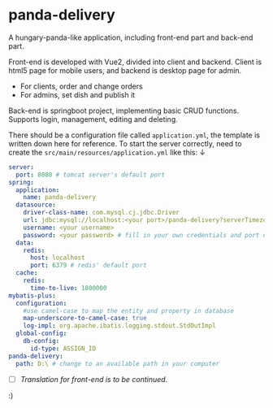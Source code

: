 # panda-delivery

A hungary-panda-like application, including front-end part and back-end part.

Front-end is developed with Vue2, divided into client and backend.
Client is html5 page for mobile users, and backend is desktop page for admin.
- For clients, order and change orders 
- For admins, set dish and publish it

Back-end is springboot project, implementing basic CRUD functions. Supports login, management, editing and deleting.

There should be a configuration file called `application.yml`, the template is written down here for reference. To start the server correctly, need to create the `src/main/resources/application.yml` like this: ↓
```yml
server:
  port: 8080 # tomcat server's default port
spring:
  application:
    name: panda-delivery
  datasource:
    driver-class-name: com.mysql.cj.jdbc.Driver
    url: jdbc:mysql://localhost:<your port>/panda-delivery?serverTimezone=Australia/Adelaide&useUnicode=true&characterEncoding=utf-8&zeroDateTimeBehavior=convertToNull&useSSL=false&allowPublicKeyRetrieval=true
    username: <your username>
    password: <your password> # fill in your own credentials and port number in angle brackets, mysql for example
  data:
    redis:
      host: localhost
      port: 6379 # redis' default port
  cache:
    redis:
      time-to-live: 1800000
mybatis-plus:
  configuration:
    #use camel-case to map the entity and property in database
    map-underscore-to-camel-case: true
    log-impl: org.apache.ibatis.logging.stdout.StdOutImpl
  global-config:
    db-config:
      id-type: ASSIGN_ID
panda-delivery:
  path: D:\ # change to an available path in your computer
```


- [ ] *Translation for front-end is to be continued.*


:)